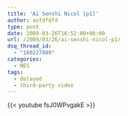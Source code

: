 ```yaml
---
title: 'Ai Senshi Nicol [p1]'
author: asfdfdfd
type: post
date: 2009-03-26T16:52:00+00:00
url: /2009/03/26/ai-senshi-nicol-p1/
dsq_thread_id:
  - "160227889"
categories:
  - NES
tags:
  - delayed
  - third-party video
---
```

{{< youtube fsJ0WPvgakE >}}